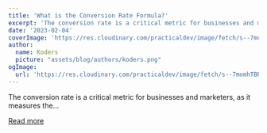 ```yaml
---
title: 'What is the Conversion Rate Formula?'
excerpt: 'The conversion rate is a critical metric for businesses and marketers, as it measures the...'
date: '2023-02-04'
coverImage: 'https://res.cloudinary.com/practicaldev/image/fetch/s--7momhTBR--/c_imagga_scale,f_auto,fl_progressive,h_420,q_auto,w_1000/https://dev-to-uploads.s3.amazonaws.com/uploads/articles/jus63cxxue1k8zvw0j60.png'
author:
  name: Koders
  picture: "assets/blog/authors/koders.png"
ogImage:
  url: 'https://res.cloudinary.com/practicaldev/image/fetch/s--7momhTBR--/c_imagga_scale,f_auto,fl_progressive,h_420,q_auto,w_1000/https://dev-to-uploads.s3.amazonaws.com/uploads/articles/jus63cxxue1k8zvw0j60.png'
---
```


The conversion rate is a critical metric for businesses and marketers, as it measures the...

[Read more](https://dev.to/alyciakyla/what-is-the-conversion-rate-formula-1np)
